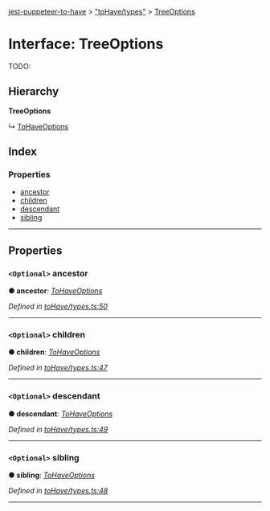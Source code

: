 [jest-puppeteer-to-have](../README.md) > ["toHave/types"](../modules/_tohave_types_.md) > [TreeOptions](../interfaces/_tohave_types_.treeoptions.md)

# Interface: TreeOptions

TODO:

## Hierarchy

**TreeOptions**

↳  [ToHaveOptions](_tohave_types_.tohaveoptions.md)

## Index

### Properties

* [ancestor](_tohave_types_.treeoptions.md#ancestor)
* [children](_tohave_types_.treeoptions.md#children)
* [descendant](_tohave_types_.treeoptions.md#descendant)
* [sibling](_tohave_types_.treeoptions.md#sibling)

---

## Properties

<a id="ancestor"></a>

### `<Optional>` ancestor

**● ancestor**: *[ToHaveOptions](_tohave_types_.tohaveoptions.md)*

*Defined in [toHave/types.ts:50](https://github.com/cancerberoSgx/jest-puppeteer-to-have/blob/b64ec82/src/toHave/types.ts#L50)*

___
<a id="children"></a>

### `<Optional>` children

**● children**: *[ToHaveOptions](_tohave_types_.tohaveoptions.md)*

*Defined in [toHave/types.ts:47](https://github.com/cancerberoSgx/jest-puppeteer-to-have/blob/b64ec82/src/toHave/types.ts#L47)*

___
<a id="descendant"></a>

### `<Optional>` descendant

**● descendant**: *[ToHaveOptions](_tohave_types_.tohaveoptions.md)*

*Defined in [toHave/types.ts:49](https://github.com/cancerberoSgx/jest-puppeteer-to-have/blob/b64ec82/src/toHave/types.ts#L49)*

___
<a id="sibling"></a>

### `<Optional>` sibling

**● sibling**: *[ToHaveOptions](_tohave_types_.tohaveoptions.md)*

*Defined in [toHave/types.ts:48](https://github.com/cancerberoSgx/jest-puppeteer-to-have/blob/b64ec82/src/toHave/types.ts#L48)*

___

